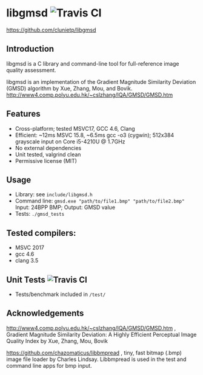 libgmsd ![Travis CI](https://travis-ci.org/clunietp/libgmsd.svg?branch=master)
===================
https://github.com/clunietp/libgmsd

Introduction
------------
libgmsd is a C library and command-line tool for full-reference image quality assessment.

libgmsd is an implementation of the Gradient Magnitude Similarity Deviation (GMSD) algorithm by Xue, Zhang, Mou, and Bovik.
http://www4.comp.polyu.edu.hk/~cslzhang/IQA/GMSD/GMSD.htm

Features
------------
- Cross-platform; tested MSVC17, GCC 4.6, Clang
- Efficient: ~12ms MSVC 15.8, ~6.5ms gcc -o3 (cygwin); 512x384 grayscale input on Core i5-4210U @ 1.7GHz
- No external dependencies
- Unit tested, valgrind clean
- Permissive license (MIT)

Usage
-----------------------
- Library:			see `include/libgmsd.h`
- Command line:		`gmsd.exe "path/to/file1.bmp" "path/to/file2.bmp"`
					Input:  24BPP BMP; Output:  GMSD value
- Tests:			`./gmsd_tests`

Tested compilers:
------------
- MSVC 2017
- gcc 4.6
- clang 3.5

Unit Tests ![Travis CI](https://travis-ci.org/clunietp/libgmsd.svg?branch=master)
-------------
- Tests/benchmark included in `/test/`

Acknowledgements
---------
http://www4.comp.polyu.edu.hk/~cslzhang/IQA/GMSD/GMSD.htm , Gradient Magnitude Similarity Deviation: A Highly Efficient Perceptual Image Quality Index by Xue, Zhang, Mou, Bovik

https://github.com/chazomaticus/libbmpread , tiny, fast bitmap (.bmp) image file loader by Charles Lindsay.  Libbmpread is used in the test and command line apps for bmp input.
